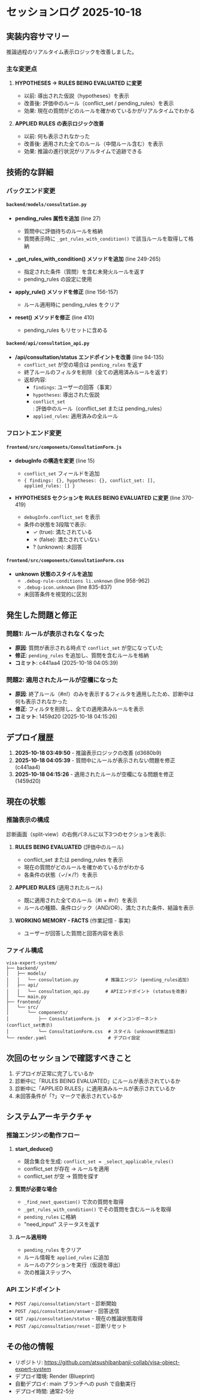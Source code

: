 # セッションログ 2025-10-18

## 実装内容サマリー

推論過程のリアルタイム表示ロジックを改善しました。

### 主な変更点

1. **HYPOTHESES → RULES BEING EVALUATED に変更**
   - 以前: 導出された仮説（hypotheses）を表示
   - 改善後: 評価中のルール（conflict_set / pending_rules）を表示
   - 効果: 現在の質問がどのルールを確かめているかがリアルタイムでわかる

2. **APPLIED RULES の表示ロジック改善**
   - 以前: 何も表示されなかった
   - 改善後: 適用された全てのルール（中間ルール含む）を表示
   - 効果: 推論の進行状況がリアルタイムで追跡できる

## 技術的な詳細

### バックエンド変更

#### `backend/models/consultation.py`
- **pending_rules 属性を追加** (line 27)
  - 質問中に評価待ちのルールを格納
  - 質問表示時に `_get_rules_with_condition()` で該当ルールを取得して格納

- **_get_rules_with_condition() メソッドを追加** (line 249-265)
  - 指定された条件（質問）を含む未発火ルールを返す
  - pending_rules の設定に使用

- **apply_rule() メソッドを修正** (line 156-157)
  - ルール適用時に pending_rules をクリア

- **reset() メソッドを修正** (line 410)
  - pending_rules もリセットに含める

#### `backend/api/consultation_api.py`
- **/api/consultation/status エンドポイントを改善** (line 94-135)
  - `conflict_set` が空の場合は `pending_rules` を返す
  - 終了ルールのフィルタを削除（全ての適用済みルールを返す）
  - 返却内容:
    - `findings`: ユーザーの回答（事実）
    - `hypotheses`: 導出された仮説
    - `conflict_set`: 評価中のルール（conflict_set または pending_rules）
    - `applied_rules`: 適用済みの全ルール

### フロントエンド変更

#### `frontend/src/components/ConsultationForm.js`
- **debugInfo の構造を変更** (line 15)
  - `conflict_set` フィールドを追加
  - `{ findings: {}, hypotheses: {}, conflict_set: [], applied_rules: [] }`

- **HYPOTHESES セクションを RULES BEING EVALUATED に変更** (line 370-419)
  - `debugInfo.conflict_set` を表示
  - 条件の状態を3段階で表示:
    - ✓ (true): 満たされている
    - ✗ (false): 満たされていない
    - ? (unknown): 未回答

#### `frontend/src/components/ConsultationForm.css`
- **unknown 状態のスタイルを追加**
  - `.debug-rule-conditions li.unknown` (line 958-962)
  - `.debug-icon.unknown` (line 835-837)
  - 未回答条件を視覚的に区別

## 発生した問題と修正

### 問題1: ルールが表示されなくなった
- **原因**: 質問が表示される時点で `conflict_set` が空になっていた
- **修正**: `pending_rules` を追加し、質問を含むルールを格納
- **コミット**: c441aa4 (2025-10-18 04:05:39)

### 問題2: 適用されたルールが空欄になった
- **原因**: 終了ルール（#n!）のみを表示するフィルタを適用したため、診断中は何も表示されなかった
- **修正**: フィルタを削除し、全ての適用済みルールを表示
- **コミット**: 1459d20 (2025-10-18 04:15:26)

## デプロイ履歴

1. **2025-10-18 03:49:50** - 推論表示ロジックの改善 (d3680b9)
2. **2025-10-18 04:05:39** - 質問中にルールが表示されない問題を修正 (c441aa4)
3. **2025-10-18 04:15:26** - 適用されたルールが空欄になる問題を修正 (1459d20)

## 現在の状態

### 推論表示の構成

診断画面（split-view）の右側パネルに以下3つのセクションを表示:

1. **RULES BEING EVALUATED** (評価中のルール)
   - conflict_set または pending_rules を表示
   - 現在の質問がどのルールを確かめているかがわかる
   - 各条件の状態（✓/✗/?）を表示

2. **APPLIED RULES** (適用されたルール)
   - 既に適用された全てのルール（#i + #n!）を表示
   - ルールの種類、条件ロジック（AND/OR）、満たされた条件、結論を表示

3. **WORKING MEMORY - FACTS** (作業記憶 - 事実)
   - ユーザーが回答した質問と回答内容を表示

### ファイル構成

```
visa-expert-system/
├── backend/
│   ├── models/
│   │   └── consultation.py          # 推論エンジン (pending_rules追加)
│   ├── api/
│   │   └── consultation_api.py      # APIエンドポイント (statusを改善)
│   └── main.py
├── frontend/
│   └── src/
│       └── components/
│           ├── ConsultationForm.js   # メインコンポーネント (conflict_set表示)
│           └── ConsultationForm.css  # スタイル (unknown状態追加)
└── render.yaml                       # デプロイ設定

```

## 次回のセッションで確認すべきこと

1. デプロイが正常に完了しているか
2. 診断中に「RULES BEING EVALUATED」にルールが表示されているか
3. 診断中に「APPLIED RULES」に適用済みルールが表示されているか
4. 未回答条件が「?」マークで表示されているか

## システムアーキテクチャ

### 推論エンジンの動作フロー

1. **start_deduce()**
   - 競合集合を生成: `conflict_set = _select_applicable_rules()`
   - conflict_set が存在 → ルールを適用
   - conflict_set が空 → 質問を探す

2. **質問が必要な場合**
   - `_find_next_question()` で次の質問を取得
   - `_get_rules_with_condition()` でその質問を含むルールを取得
   - `pending_rules` に格納
   - "need_input" ステータスを返す

3. **ルール適用時**
   - `pending_rules` をクリア
   - ルール情報を `applied_rules` に追加
   - ルールのアクションを実行（仮説を導出）
   - 次の推論ステップへ

### API エンドポイント

- `POST /api/consultation/start` - 診断開始
- `POST /api/consultation/answer` - 回答送信
- `GET /api/consultation/status` - 現在の推論状態取得
- `POST /api/consultation/reset` - 診断リセット

## その他の情報

- リポジトリ: https://github.com/atsushibanbanji-collab/visa-object-expert-system
- デプロイ環境: Render (Blueprint)
- 自動デプロイ: main ブランチへの push で自動実行
- デプロイ時間: 通常2-5分
